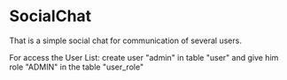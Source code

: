 # SocialChat
That is a simple social chat for communication of several users.

For access the User List: create user "admin" in table "user" and give him role "ADMIN" in the table "user_role" 
